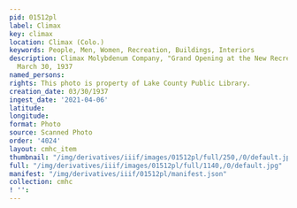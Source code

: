 ```yaml
---
pid: 01512pl
label: Climax
key: climax
location: Climax (Colo.)
keywords: People, Men, Women, Recreation, Buildings, Interiors
description: Climax Molybdenum Company, "Grand Opening at the New Recreational Building",
  March 30, 1937
named_persons: 
rights: This photo is property of Lake County Public Library.
creation_date: 03/30/1937
ingest_date: '2021-04-06'
latitude: 
longitude: 
format: Photo
source: Scanned Photo
order: '4024'
layout: cmhc_item
thumbnail: "/img/derivatives/iiif/images/01512pl/full/250,/0/default.jpg"
full: "/img/derivatives/iiif/images/01512pl/full/1140,/0/default.jpg"
manifest: "/img/derivatives/iiif/01512pl/manifest.json"
collection: cmhc
! '': 
---
```

